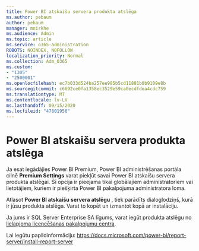 ```yaml
---
title: Power BI atskaišu servera produkta atslēga
ms.author: pebaum
author: pebaum
manager: mnirkhe
ms.audience: Admin
ms.topic: article
ms.service: o365-administration
ROBOTS: NOINDEX, NOFOLLOW
localization_priority: Normal
ms.collection: Adm_O365
ms.custom:
- "1305"
- "2500001"
ms.openlocfilehash: ec7b033d524ba257ee985b5cd11881b0b9109e8b
ms.sourcegitcommit: c6692ce0fa1358ec3529e59ca0ecdfdea4cdc759
ms.translationtype: MT
ms.contentlocale: lv-LV
ms.lasthandoff: 09/15/2020
ms.locfileid: "47801956"
---
```

# <a name="power-bi-report-server-product-key"></a>Power BI atskaišu servera produkta atslēga

Ja esat iegādājies Power BI Premium, Power BI administrēšanas portāla cilnē **Premium Settings** varat piekļūt savai Power BI atskaišu servera produkta atslēgai. Šī opcija ir pieejama tikai globālajiem administratoriem vai lietotājiem, kuriem ir piešķirta Power BI pakalpojuma administratora loma.

Atlasot **Power BI atskaišu servera atslēgu** , tiek parādīts dialoglodziņš, kurā ir jūsu produkta atslēga. Varat to kopēt un izmantot kopā ar instalāciju.

Ja jums ir SQL Server Enterprise SA līgums, varat iegūt produkta atslēgu no [lielapjoma licencēšanas pakalpojumu centra](https://www.microsoft.com/Licensing/servicecenter/).

Lai iegūtu papildinformāciju: https://docs.microsoft.com/power-bi/report-server/install-report-server

